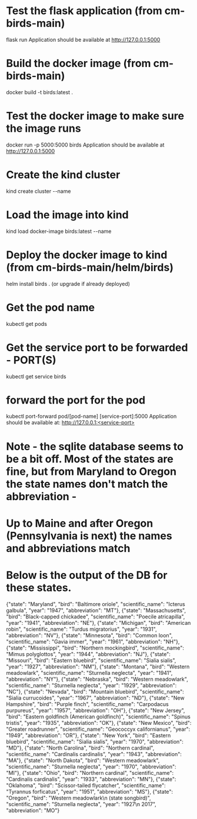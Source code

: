 # Test the flask application (from cm-birds-main)
flask run
Application should be available at http://127.0.0.1:5000

# Build the docker image (from cm-birds-main)
docker build -t birds:latest .

# Test the docker image to make sure the image runs 
docker run -p  5000:5000 birds
Application should be available at http://127.0.0.1:5000

# Create the kind cluster
kind create cluster --name <kind-cluster-name>

# Load the image into kind
kind load docker-image birds:latest --name <kind-cluster-name>

# Deploy the docker image to kind (from cm-birds-main/helm/birds)
helm install birds . (or upgrade if already deployed)

# Get the pod name
kubectl get pods

# Get the service port to be forwarded - PORT(S)
kubectl get service birds

# forward the port for the pod
kubectl port-forward pod/[pod-name] [service-port]:5000
Application should be available at: http://127.0.0.1:<service-port>

# Note - the sqlite database seems to be a bit off.  Most of the states are fine, but from Maryland to Oregon the state names don't match the abbreviation - 
# Up to Maine and after Oregon (Pennsylvania is next) the names and abbreviations match
# Below is the output of the DB for these states.

{"state": "Maryland", "bird": "Baltimore oriole", "scientific_name": "Icterus galbula", "year": "1947", "abbreviation": "MT"}, 
{"state": "Massachusetts", "bird": "Black-capped chickadee", "scientific_name": "Poecile atricapilla", "year": "1941", "abbreviation": "NE"}, 
{"state": "Michigan", "bird": "American robin", "scientific_name": "Turdus migratorius", "year": "1931", "abbreviation": "NV"}, 
{"state": "Minnesota", "bird": "Common loon", "scientific_name": "Gavia immer", "year": "1961", "abbreviation": "NH"}, 
{"state": "Mississippi", "bird": "Northern mockingbird", "scientific_name": "Mimus polyglottos", "year": "1944", "abbreviation": "NJ"}, 
{"state": "Missouri", "bird": "Eastern bluebird", "scientific_name": "Sialia sialis", "year": "1927", "abbreviation": "NM"}, 
{"state": "Montana", "bird": "Western meadowlark", "scientific_name": "Sturnella neglecta", "year": "1941", "abbreviation": "NY"}, 
{"state": "Nebraska", "bird": "Western meadowlark", "scientific_name": "Sturnella neglecta", "year": "1929", "abbreviation": "NC"}, 
{"state": "Nevada", "bird": "Mountain bluebird", "scientific_name": "Sialia currucoides", "year": "1967", "abbreviation": "ND"}, 
{"state": "New Hampshire", "bird": "Purple finch", "scientific_name": "Carpodacus purpureus", "year": "1957", "abbreviation": "OH"}, 
{"state": "New Jersey", "bird": "Eastern goldfinch (American goldfinch)", "scientific_name": "Spinus tristis", "year": "1935", "abbreviation": "OK"}, 
{"state": "New Mexico", "bird": "Greater roadrunner", "scientific_name": "Geococcyx californianus", "year": "1949", "abbreviation": "OR"}, 
{"state": "New York", "bird": "Eastern bluebird", "scientific_name": "Sialia sialis", "year": "1970", "abbreviation": "MD"}, 
{"state": "North Carolina", "bird": "Northern cardinal", "scientific_name": "Cardinalis cardinalis", "year": "1943", "abbreviation": "MA"}, 
{"state": "North Dakota", "bird": "Western meadowlark", "scientific_name": "Sturnella neglecta", "year": "1970", "abbreviation": "MI"}, 
{"state": "Ohio", "bird": "Northern cardinal", "scientific_name": "Cardinalis cardinalis", "year": "1933", "abbreviation": "MN"}, 
{"state": "Oklahoma", "bird": "Scissor-tailed flycatcher", "scientific_name": "Tyrannus forficatus", "year": "1951", "abbreviation": "MS"}, 
{"state": "Oregon", "bird": "Western meadowlark\\n (state songbird)", "scientific_name": "Sturnella neglecta", "year": "1927\\n 2017", "abbreviation": "MO"}
